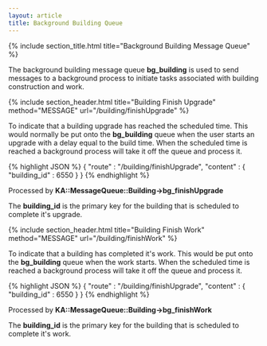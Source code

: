 ```yaml
---
layout: article
title: Background Building Queue
---
```


{% include section_title.html title="Background Building Message Queue" %}

The background building message queue **bg_building** is used to send messages
to a background process to initiate tasks associated with building construction
and work.


{% include section_header.html title="Building Finish Upgrade" method="MESSAGE" url="/building/finishUpgrade" %}

To indicate that a building upgrade has reached the scheduled time. This would normally be put onto the 
**bg_building** queue when the user starts an upgrade with a delay equal to the build time. When the
scheduled time is reached a background process will take it off the queue and process it.

{% highlight JSON %}
{
  "route"           : "/building/finishUpgrade",
  "content"         : {
    "building_id"     : 6550
  }
}
{% endhighlight %}

Processed by **KA::MessageQueue::Building->bg_finishUpgrade**

The **building_id** is the primary key for the building that is scheduled to complete it's upgrade.


{% include section_header.html title="Building Finish Work" method="MESSAGE" url="/building/finishWork" %}

To indicate that a building has completed it's work. This would be put onto the **bg_building** queue
when the work starts. When the scheduled time is reached a background process will take it off the
queue and process it.

{% highlight JSON %}
{
  "route"           : "/building/finishUpgrade",
  "content"         : {
    "building_id"     : 6550
  }
}
{% endhighlight %}

Processed by **KA::MessageQueue::Building->bg_finishWork**

The **building_id** is the primary key for the building that is scheduled to complete it's work.

